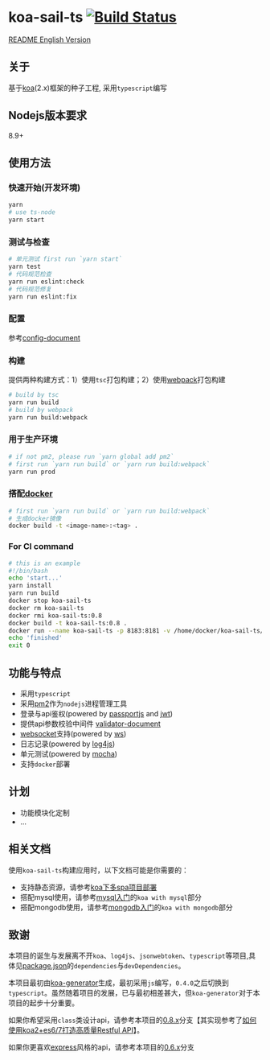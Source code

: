 # koa-sail-ts [![Build Status](https://travis-ci.org/vdfor/koa-sail-ts.svg?branch=master)](https://travis-ci.org/vdfor/koa-sail-ts)

[README English Version](README.en.md)

## 关于
基于[koa](https://github.com/koajs/koa)(2.x)框架的种子工程, 采用`typescript`编写

## Nodejs版本要求
8.9+

## 使用方法
### 快速开始(开发环境)
```bash
yarn
# use ts-node
yarn start
```

### 测试与检查
```bash
# 单元测试 first run `yarn start`
yarn test
# 代码规范检查
yarn run eslint:check
# 代码规范修复
yarn run eslint:fix
```

### 配置
参考[config-document](docs/config-document.md)

### 构建

提供两种构建方式：1）使用`tsc`打包构建；2）使用[webpack](https://webpack.github.io)打包构建

```bash
# build by tsc
yarn run build
# build by webpack
yarn run build:webpack
```

### 用于生产环境
```bash
# if not pm2, please run `yarn global add pm2`
# first run `yarn run build` or `yarn run build:webpack`
yarn run prod
```

### 搭配[docker](https://www.docker.com)
```bash
# first run `yarn run build` or `yarn run build:webpack`
# 生成docker镜像
docker build -t <image-name>:<tag> .
```

### For CI command
```bash
# this is an example
#!/bin/bash
echo 'start...'
yarn install
yarn run build
docker stop koa-sail-ts
docker rm koa-sail-ts
docker rmi koa-sail-ts:0.8
docker build -t koa-sail-ts:0.8 .
docker run --name koa-sail-ts -p 8183:8181 -v /home/docker/koa-sail-ts/logs:/usr/src/app/logs -d koa-sail-ts:0.8
echo 'finished'
exit 0
```

## 功能与特点
+ 采用`typescript`
+ 采用[pm2](http://pm2.keymetrics.io)作为`nodejs`进程管理工具
+ 登录与api鉴权(powered by [passportjs](http://www.passportjs.org) and [jwt](https://github.com/auth0/node-jsonwebtoken))
+ 提供api参数校验中间件 [validator-document](docs/validator-document.md)
+ [websocket](https://developer.mozilla.org/en-US/docs/Web/API/WebSockets_API)支持(powered by [ws](https://github.com/websockets/ws))
+ 日志记录(powered by [log4js](https://github.com/stritti/log4js))
+ 单元测试(powered by [mocha](https://mochajs.org/))
+ 支持`docker`部署

## 计划
+ 功能模块化定制
+ ...

## 相关文档
使用`koa-sail-ts`构建应用时，以下文档可能是你需要的：

+ 支持静态资源，请参考[koa下多spa项目部署](https://github.com/vdfor/docs/blob/master/node.js/koa%E4%B8%8B%E5%A4%9Aspa%E9%A1%B9%E7%9B%AE%E9%83%A8%E7%BD%B2.md)
+ 搭配mysql使用，请参考[mysql入门](https://github.com/vdfor/docs/blob/master/MySQL%E5%85%A5%E9%97%A8.md)的`koa with mysql`部分
+ 搭配mongodb使用，请参考[mongodb入门](https://github.com/vdfor/docs/blob/master/MongoDB%E5%85%A5%E9%97%A8.md)的`koa with mongodb`部分

## 致谢
本项目的诞生与发展离不开`koa`、`log4js`、`jsonwebtoken`、`typescript`等项目,具体见[package.json](package.json)的`dependencies`与`devDependencies`。

本项目最初由[koa-generator](https://github.com/17koa/koa-generator)生成，最初采用`js`编写，`0.4.0`之后切换到`typescript`。虽然随着项目的发展，已与最初相差甚大，但`koa-generator`对于本项目的起步十分重要。

如果你希望采用`class`类设计api，请参考本项目的[0.8.x](https://github.com/vdfor/koa-sail-ts/tree/0.8.x)分支【其实现参考了[如何使用koa2+es6/7打造高质量Restful API](https://zhuanlan.zhihu.com/p/26216336)】。

如果你更喜欢[express](https://github.com/expressjs/express)风格的api，请参考本项目的[0.6.x](https://github.com/vdfor/koa-sail-ts/tree/0.6.x)分支

